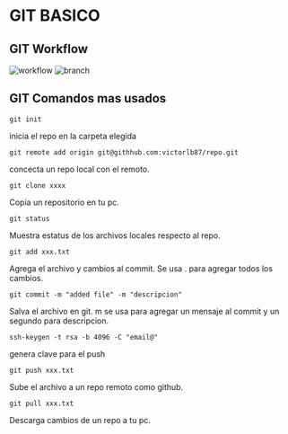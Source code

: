 # GIT BASICO

## GIT Workflow

![workflow](/imagenes/GIT1.png "Workflow")
![branch](/imagenes/GIT2.png "branch")


## GIT Comandos mas usados

    git init 
inicia el repo en la carpeta elegida

    git remote add origin git@githhub.com:victorlb87/repo.git
concecta un repo local con el remoto.

    git clone xxxx
Copia un repositorio en tu pc.

    git status
Muestra estatus de los archivos locales respecto al repo.

    git add xxx.txt
Agrega el archivo y cambios al commit. Se usa . para agregar todos los cambios.

    git commit -m "added file" -m "descripcion"
Salva el archivo en git. m se usa para agregar un mensaje al commit y un segundo para descripcion.

    ssh-keygen -t rsa -b 4096 -C "email@"
genera clave para el push

    git push xxx.txt
Sube el archivo a un repo remoto como github.

    git pull xxx.txt
Descarga cambios de un repo a tu pc.

